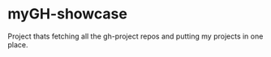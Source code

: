 # myGH-showcase
Project thats fetching all the gh-project repos and putting my projects in one place. 

